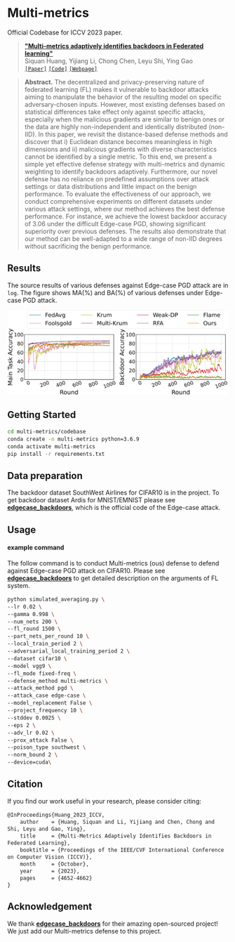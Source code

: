 # Multi-metrics
Official Codebase for ICCV 2023 paper.
>[__"Multi-metrics adaptively identifies backdoors in Federated learning"__](https://arxiv.org/abs/2410.10855)<br>
>Siquan Huang, Yijiang Li, Chong Chen, Leyu Shi, Ying Gao<br>
[`[Paper]`](https://openaccess.thecvf.com/content/ICCV2023/papers/Huang_Multi-Metrics_Adaptively_Identifies_Backdoors_in_Federated_Learning_ICCV_2023_paper.pdf) [`[Code]`](https://github.com/siquanhuang/Multi-metrics) [`[Webpage]`]()

>**Abstract.** The decentralized and privacy-preserving nature of federated learning (FL) makes it vulnerable to backdoor attacks aiming to manipulate the behavior of the resulting model on specific adversary-chosen inputs. However, most existing defenses based on statistical differences take effect only against specific attacks, especially when the malicious gradients are similar to benign ones or the data are highly non-independent and identically distributed (non-IID). In this paper, we revisit the distance-based defense methods and discover that i) Euclidean distance becomes meaningless in high dimensions and ii) malicious gradients with diverse characteristics cannot be identified by a single metric. To this end, we present a simple yet effective defense strategy with multi-metrics and dynamic weighting to identify backdoors adaptively. Furthermore, our novel defense has no reliance on predefined assumptions over attack settings or data distributions and little impact on the benign performance. To evaluate the effectiveness of our approach, we conduct comprehensive experiments on different datasets under various attack settings, where our method achieves the best defense performance. For instance, we achieve the lowest backdoor accuracy of $3.06%$ under the difficult Edge-case PGD, showing significant superiority over previous defenses. The results also demonstrate that our method can be well-adapted to a wide range of non-IID degrees without sacrificing the benign performance. 


## Results

The source results of various defenses against Edge-case PGD attack are in `log`.
The figure shows MA(%) and BA(%) of various defenses under Edge-case PGD attack.

![cifar_compare](fig/cifar.PNG)

## Getting Started

```bash
cd multi-metrics/codebase
conda create -n multi-metrics python=3.6.9
conda activate multi-metrics
pip install -r requirements.txt
```

## Data preparation

The backdoor dataset SouthWest Airlines for CIFAR10 is in the project. To get backdoor dataset Ardis for MNIST/EMNIST please see **[edgecase_backdoors](https://github.com/SanaAwan5/edgecase_backdoors)**, which is the official code of the Edge-case attack. 

## Usage

#### example command

The follow command is to conduct Multi-metrics (ous) defense to defend against Edge-case PGD attack on CIFAR10. Please see **[edgecase_backdoors](https://github.com/SanaAwan5/edgecase_backdoors)** to get detailed description on the arguments of FL system.

```bash
python simulated_averaging.py \
--lr 0.02 \
--gamma 0.998 \
--num_nets 200 \
--fl_round 1500 \
--part_nets_per_round 10 \
--local_train_period 2 \
--adversarial_local_training_period 2 \
--dataset cifar10 \
--model vgg9 \
--fl_mode fixed-freq \
--defense_method multi-metrics \
--attack_method pgd \
--attack_case edge-case \
--model_replacement False \
--project_frequency 10 \
--stddev 0.0025 \
--eps 2 \
--adv_lr 0.02 \
--prox_attack False \
--poison_type southwest \
--norm_bound 2 \
--device=cuda\
```

## Citation
If you find our work useful in your research, please consider citing:
```
@InProceedings{Huang_2023_ICCV,
    author    = {Huang, Siquan and Li, Yijiang and Chen, Chong and Shi, Leyu and Gao, Ying},
    title     = {Multi-Metrics Adaptively Identifies Backdoors in Federated Learning},
    booktitle = {Proceedings of the IEEE/CVF International Conference on Computer Vision (ICCV)},
    month     = {October},
    year      = {2023},
    pages     = {4652-4662}
}
```

## Acknowledgement

We thank **[edgecase_backdoors](https://github.com/SanaAwan5/edgecase_backdoors)** for their amazing open-sourced project! We just add our Multi-metrics defense to this project.

